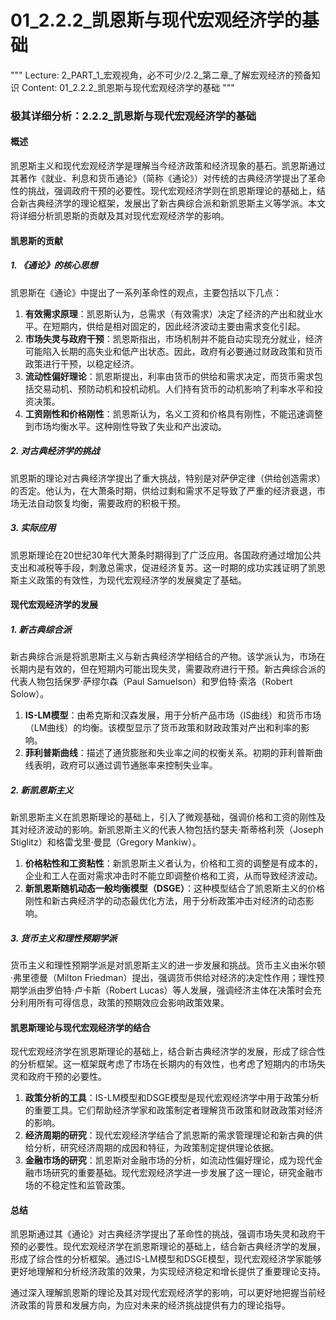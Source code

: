 # 01_2.2.2_凯恩斯与现代宏观经济学的基础

"""
Lecture: 2_PART_1_宏观视角，必不可少/2.2_第二章_了解宏观经济的预备知识
Content: 01_2.2.2_凯恩斯与现代宏观经济学的基础
"""

### 极其详细分析：2.2.2_凯恩斯与现代宏观经济学的基础

#### 概述

凯恩斯主义和现代宏观经济学是理解当今经济政策和经济现象的基石。凯恩斯通过其著作《就业、利息和货币通论》（简称《通论》）对传统的古典经济学提出了革命性的挑战，强调政府干预的必要性。现代宏观经济学则在凯恩斯理论的基础上，结合新古典经济学的理论框架，发展出了新古典综合派和新凯恩斯主义等学派。本文将详细分析凯恩斯的贡献及其对现代宏观经济学的影响。

#### 凯恩斯的贡献

##### 1. 《通论》的核心思想

凯恩斯在《通论》中提出了一系列革命性的观点，主要包括以下几点：

1. **有效需求原理**：凯恩斯认为，总需求（有效需求）决定了经济的产出和就业水平。在短期内，供给是相对固定的，因此经济波动主要由需求变化引起。
2. **市场失灵与政府干预**：凯恩斯指出，市场机制并不能自动实现充分就业，经济可能陷入长期的高失业和低产出状态。因此，政府有必要通过财政政策和货币政策进行干预，以稳定经济。
3. **流动性偏好理论**：凯恩斯提出，利率由货币的供给和需求决定，而货币需求包括交易动机、预防动机和投机动机。人们持有货币的动机影响了利率水平和投资决策。
4. **工资刚性和价格刚性**：凯恩斯认为，名义工资和价格具有刚性，不能迅速调整到市场均衡水平。这种刚性导致了失业和产出波动。

##### 2. 对古典经济学的挑战

凯恩斯的理论对古典经济学提出了重大挑战，特别是对萨伊定律（供给创造需求）的否定。他认为，在大萧条时期，供给过剩和需求不足导致了严重的经济衰退，市场无法自动恢复均衡，需要政府的积极干预。

##### 3. 实际应用

凯恩斯理论在20世纪30年代大萧条时期得到了广泛应用。各国政府通过增加公共支出和减税等手段，刺激总需求，促进经济复苏。这一时期的成功实践证明了凯恩斯主义政策的有效性，为现代宏观经济学的发展奠定了基础。

#### 现代宏观经济学的发展

##### 1. 新古典综合派

新古典综合派是将凯恩斯主义与新古典经济学相结合的产物。该学派认为，市场在长期内是有效的，但在短期内可能出现失灵，需要政府进行干预。新古典综合派的代表人物包括保罗·萨缪尔森（Paul Samuelson）和罗伯特·索洛（Robert Solow）。

1. **IS-LM模型**：由希克斯和汉森发展，用于分析产品市场（IS曲线）和货币市场（LM曲线）的均衡。该模型显示了货币政策和财政政策对产出和利率的影响。
2. **菲利普斯曲线**：描述了通货膨胀和失业率之间的权衡关系。初期的菲利普斯曲线表明，政府可以通过调节通胀率来控制失业率。

##### 2. 新凯恩斯主义

新凯恩斯主义在凯恩斯理论的基础上，引入了微观基础，强调价格和工资的刚性及其对经济波动的影响。新凯恩斯主义的代表人物包括约瑟夫·斯蒂格利茨（Joseph Stiglitz）和格雷戈里·曼昆（Gregory Mankiw）。

1. **价格粘性和工资粘性**：新凯恩斯主义者认为，价格和工资的调整是有成本的，企业和工人在面对需求冲击时不能立即调整价格和工资，从而导致经济波动。
2. **新凯恩斯随机动态一般均衡模型（DSGE）**：这种模型结合了凯恩斯主义的价格刚性和新古典经济学的动态最优化方法，用于分析政策冲击对经济的动态影响。

##### 3. 货币主义和理性预期学派

货币主义和理性预期学派是对凯恩斯主义的进一步发展和挑战。货币主义由米尔顿·弗里德曼（Milton Friedman）提出，强调货币供给对经济的决定性作用；理性预期学派由罗伯特·卢卡斯（Robert Lucas）等人发展，强调经济主体在决策时会充分利用所有可得信息，政策的预期效应会影响政策效果。

#### 凯恩斯理论与现代宏观经济学的结合

现代宏观经济学在凯恩斯理论的基础上，结合新古典经济学的发展，形成了综合性的分析框架。这一框架既考虑了市场在长期内的有效性，也考虑了短期内的市场失灵和政府干预的必要性。

1. **政策分析的工具**：IS-LM模型和DSGE模型是现代宏观经济学中用于政策分析的重要工具。它们帮助经济学家和政策制定者理解货币政策和财政政策对经济的影响。
2. **经济周期的研究**：现代宏观经济学结合了凯恩斯的需求管理理论和新古典的供给分析，研究经济周期的成因和特征，为政策制定提供理论依据。
3. **金融市场的研究**：凯恩斯对金融市场的分析，如流动性偏好理论，成为现代金融市场研究的重要基础。现代宏观经济学进一步发展了这一理论，研究金融市场的不稳定性和监管政策。

#### 总结

凯恩斯通过其《通论》对古典经济学提出了革命性的挑战，强调市场失灵和政府干预的必要性。现代宏观经济学在凯恩斯理论的基础上，结合新古典经济学的发展，形成了综合性的分析框架。通过IS-LM模型和DSGE模型，现代宏观经济学家能够更好地理解和分析经济政策的效果，为实现经济稳定和增长提供了重要理论支持。

通过深入理解凯恩斯的理论及其对现代宏观经济学的影响，可以更好地把握当前经济政策的背景和发展方向，为应对未来的经济挑战提供有力的理论指导。